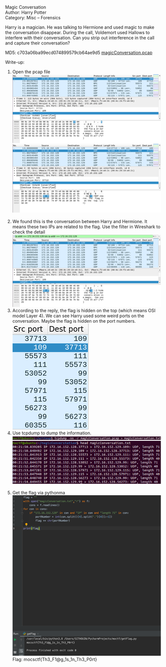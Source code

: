 Magic Conversation  
Author: Harry Potter  
Category: Misc – Forensics  

Harry is a magician. He was talking to Hermione and used magic to make the conversation disappear. During the call, Voldemort used Hallows to interfere with their conversation. Can you strip out interference in the call and capture their conversation?  

MD5: c703a06ba99ecd074899579cb64ae9d5  [magicConversation.pcap](./magicConversation.pcap)  

Write-up:  
1.	Open the pcap file  
![img](./img/1.png)  
![img](./img/2.png)  
 
2.	We found this is the conversation between Harry and Hermione. It means these two IPs are related to the flag. Use the filter in Wireshark to check the detail  
![img](./img/3.png)  
3.	According to the reply, the flag is hidden on the top (which means OSI model Layer 4). We can see Harry used some weird ports on the conversation. Maybe the flag is hidden on the port numbers.  
![img](./img/4.png)  
4.	Use tcpdump to dump the information.  
![img](./img/5.png)  
![img](./img/6.png)  
 
5.	Get the flag via pythonma  
![img](./img/7.png)  
Flag: mocsctf{Th3_F1@g_1s_1n_Th3_P0rt}
